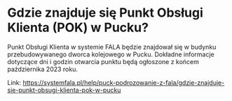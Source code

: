 # Gdzie znajduje się Punkt Obsługi Klienta (POK) w Pucku?


Punkt Obsługi Klienta w systemie FALA będzie znajdował się w budynku przebudowywanego dworca kolejowego w Pucku. Dokładne informacje dotyczące dni i godzin otwarcia punktu będą ogłoszone z końcem października 2023 roku.




Link: https://systemfala.pl/help/puck-podrozowanie-z-fala/gdzie-znajduje-sie-punkt-obsugi-klienta-pok-w-pucku
